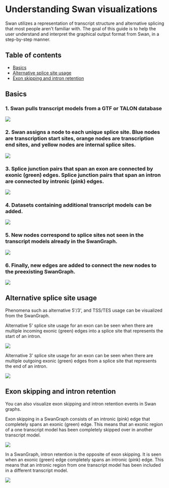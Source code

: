 # Understanding Swan visualizations

Swan utilizes a representation of transcript structure and alternative splicing that most people aren't familiar with. The goal of this guide is to help the user understand and interpret the graphical output format from Swan, in a step-by-step manner.

## Table of contents

* [Basics](understanding_swan_vis.md#basics)
* [Alternative splice site usage](understanding_swan_vis.md#alternative-splice-site-usage)
* [Exon skipping and intron retention](understanding_swan_vis.md#exon-skipping-and-intron-retention)

## Basics

### 1. Swan pulls transcript models from a GTF or TALON database

![](../.gitbook/assets/teaching_1.png)

### 2. Swan assigns a node to each unique splice site. Blue nodes are transcription start sites, orange nodes are transcription end sites, and yellow nodes are internal splice sites.

![](../.gitbook/assets/teaching_3.png)

### 3. Splice junction pairs that span an exon are connected by exonic \(green\) edges. Splice junction pairs that span an intron are connected by intronic \(pink\) edges.

![](../.gitbook/assets/teaching_8.png)

### 4. Datasets containing additional transcript models can be added.

![](../.gitbook/assets/teaching_9.png)

### 5. New nodes correspond to splice sites not seen in the transcript models already in the SwanGraph.

![](../.gitbook/assets/teaching_10.png)

### 6. Finally, new edges are added to connect the new nodes to the preexisting SwanGraph.

![](../.gitbook/assets/teaching_11.png)

## Alternative splice site usage

Phenomena such as alternative 5'/3', and TSS/TES usage can be visualized from the SwanGraph.

Alternative 5' splice site usage for an exon can be seen when there are multiple incoming exonic \(green\) edges into a splice site that represents the start of an intron.

![](../.gitbook/assets/alt_5.png)

Alternative 3' splice site usage for an exon can be seen when there are multiple outgoing exonic \(green\) edges from a splice site that represents the end of an intron.

![](../.gitbook/assets/alt_3.png)

## Exon skipping and intron retention

You can also visualize exon skipping and intron retention events in Swan graphs.

Exon skipping in a SwanGraph consists of an intronic \(pink\) edge that completely spans an exonic \(green\) edge. This means that an exonic region of a one transcript model has been completely skipped over in another transcript model.

![](../.gitbook/assets/exon_skipping.png)

In a SwanGraph, intron retention is the opposite of exon skipping. It is seen when an exonic \(green\) edge completely spans an intronic \(pink\) edge. This means that an intronic region from one transcript model has been included in a different transcript model.

![](../.gitbook/assets/intron_retention.png)

